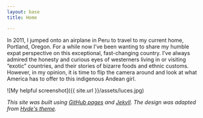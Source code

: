 ```yaml
---
layout: base
title: Home

---
```


In 2011, I jumped onto an airplane in Peru to travel to my current home, Portland, Oregon. For a while now I’ve been wanting to share my humble expat perspective on this exceptional, fast-changing country. I’ve always admired the honesty and curious eyes of westerners living in or visiting “exotic” countries, and their stories of bizarre foods and ethnic customs. However, in my opinion, it is time to flip the camera around and look at what America has to offer to this indigenous Andean girl.

![My helpful screenshot]({{ site.url }}/assets/luces.jpg)


*This site was built using [GitHub pages](https://pages.github.com/) and [Jekyll](http://jekyllrb.com/). The design was adapted from [Hyde's theme](https://github.com/poole/hyde).*
